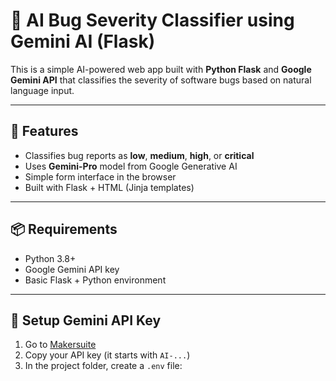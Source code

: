 # 🐞 AI Bug Severity Classifier using Gemini AI (Flask)

This is a simple AI-powered web app built with **Python Flask** and **Google Gemini API** that classifies the severity of software bugs based on natural language input.

---

## 🚀 Features

- Classifies bug reports as **low**, **medium**, **high**, or **critical**
- Uses **Gemini-Pro** model from Google Generative AI
- Simple form interface in the browser
- Built with Flask + HTML (Jinja templates)

---

## 📦 Requirements

- Python 3.8+
- Google Gemini API key
- Basic Flask + Python environment

---

## 🔑 Setup Gemini API Key

1. Go to [Makersuite](https://makersuite.google.com/app/apikey)
2. Copy your API key (it starts with `AI-...`)
3. In the project folder, create a `.env` file:

